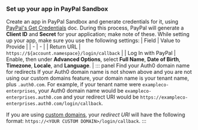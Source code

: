 ### Set up your app in PayPal Sandbox
Create an app in PayPal Sandbox and generate credentials for it, using [PayPal's Get Credentials](https://developer.paypal.com/docs/api/overview/#get-credentials) doc. During this process, PayPal will generate a **Client ID** and **Secret** for your application; make note of these.
While setting up your app, make sure you use the following settings:
| Field | Value to Provide |
| - | - |
| Return URL | `https://${account.namespace}/login/callback` |
| Log In with PayPal | Enable, then under **Advanced Options**, select **Full Name**, **Date of Birth**, **Timezone**, **Locale**, and **Language**. |
::: panel Find your Auth0 domain name for redirects
If your Auth0 domain name is not shown above and you are not using our custom domains feature, your domain name is your tenant name, plus `.auth0.com`. For example, if your tenant name were `exampleco-enterprises`, your Auth0 domain name would be `exampleco-enterprises.auth0.com` and your redirect URI would be `https://exampleco-enterprises.auth0.com/login/callback`.

If you are using [custom domains](/custom-domains), your <dfn data-key="callback">redirect URI</dfn> will have the following format: `https://<YOUR CUSTOM DOMAIN>/login/callback`.
:::